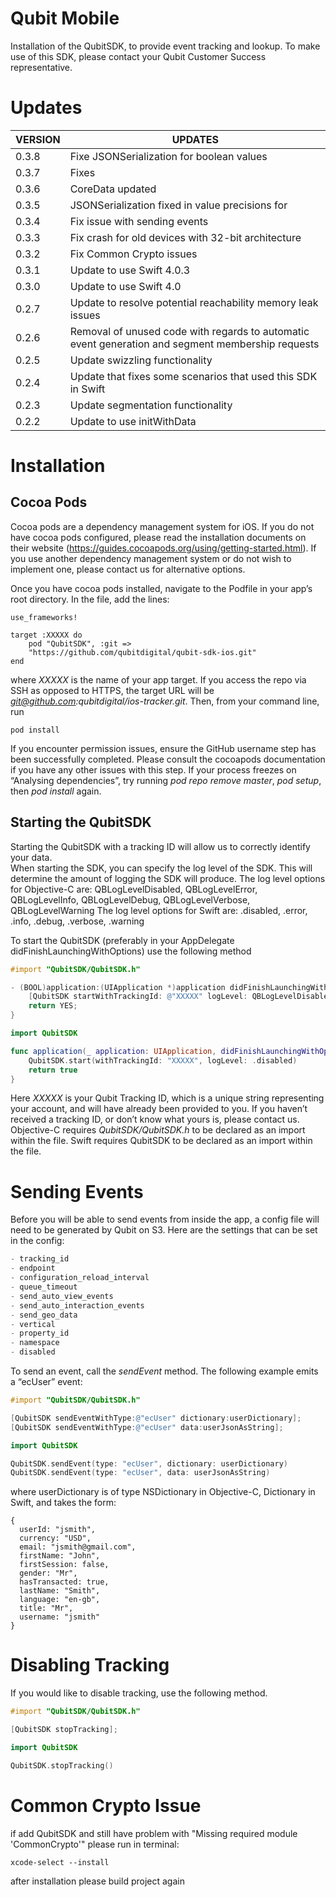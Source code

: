 # Qubit Mobile
Installation of the QubitSDK, to provide event tracking and lookup. To make use of this SDK, please contact your Qubit Customer Success representative.

# Updates


| VERSION | UPDATES |
|---|---|
| 0.3.8 | Fixe JSONSerialization for boolean values
| 0.3.7 | Fixes
| 0.3.6 | CoreData updated
| 0.3.5 | JSONSerialization fixed in value precisions for 
| 0.3.4 | Fix issue with sending events
| 0.3.3 | Fix crash for old devices with 32-bit architecture
| 0.3.2 | Fix Common Crypto issues
| 0.3.1 | Update to use Swift 4.0.3
| 0.3.0 | Update to use Swift 4.0
| 0.2.7 | Update to resolve potential reachability memory leak issues |
| 0.2.6 | Removal of unused code with regards to automatic event generation and segment membership requests|
| 0.2.5 | Update swizzling functionality|
| 0.2.4 | Update that fixes some scenarios that used this SDK in Swift |
| 0.2.3 | Update segmentation functionality |
| 0.2.2 | Update to use initWithData |


# Installation

## Cocoa Pods
Cocoa pods are a dependency management system for iOS. If you do not have cocoa pods configured, please read the installation documents on their website (https://guides.cocoapods.org/using/getting-started.html). If you use another dependency management system or do not wish to implement one, please contact us for alternative options.

Once you have cocoa pods installed, navigate to the Podfile in your app’s root directory. In the file, add the lines:

```
use_frameworks!

target :XXXXX do
    pod "QubitSDK", :git => 
    "https://github.com/qubitdigital/qubit-sdk-ios.git"
end
```

where *XXXXX* is the name of your app target. If you access the repo via SSH as opposed to HTTPS, the target URL will be *git@github.com:qubitdigital/ios-tracker.git*. Then, from your command line, run

```
pod install
```

If you encounter permission issues, ensure the GitHub username step has been successfully completed. Please consult the cocoapods documentation if you have any other issues with this step. If your process freezes on “Analysing dependencies”, try running *pod repo remove master*, *pod setup*, then *pod install* again.

## Starting the QubitSDK
Starting the QubitSDK with a tracking ID will allow us to correctly identify your data.  
When starting the SDK, you can specify the log level of the SDK.  This will determine the amount of logging the SDK will produce.
The log level options for Objective-C are: QBLogLevelDisabled, QBLogLevelError, QBLogLevelInfo, QBLogLevelDebug, QBLogLevelVerbose, QBLogLevelWarning
The log level options for Swift are: .disabled, .error, .info, .debug, .verbose, .warning

To start the QubitSDK (preferably in your AppDelegate didFinishLaunchingWithOptions) use the following method


```objective-c
#import "QubitSDK/QubitSDK.h"

- (BOOL)application:(UIApplication *)application didFinishLaunchingWithOptions:(NSDictionary *)launchOptions {
    [QubitSDK startWithTrackingId: @"XXXXX" logLevel: QBLogLevelDisabled];
    return YES;
}
```

```swift
import QubitSDK

func application(_ application: UIApplication, didFinishLaunchingWithOptions launchOptions: [UIApplicationLaunchOptionsKey: Any]?) -> Bool {
    QubitSDK.start(withTrackingId: "XXXXX", logLevel: .disabled)
    return true
}
```

Here *XXXXX* is your Qubit Tracking ID, which is a unique string representing your account, and will have already been provided to you. If you haven’t received a tracking ID, or don’t know what yours is, please contact us. 
Objective-C requires *QubitSDK/QubitSDK.h* to be declared as an import within the file.
Swift requires QubitSDK to be declared as an import within the file.

# Sending Events

Before you will be able to send events from inside the app, a config file will need to be generated by Qubit on S3.
Here are the settings that can be set in the config:

```javascript
- tracking_id
- endpoint
- configuration_reload_interval
- queue_timeout
- send_auto_view_events
- send_auto_interaction_events
- send_geo_data
- vertical
- property_id
- namespace
- disabled
```

To send an event, call the *sendEvent* method. The following example emits a “ecUser” event:

```objective-c
#import "QubitSDK/QubitSDK.h"

[QubitSDK sendEventWithType:@"ecUser" dictionary:userDictionary];
[QubitSDK sendEventWithType:@"ecUser" data:userJsonAsString];
```

```swift
import QubitSDK

QubitSDK.sendEvent(type: "ecUser", dictionary: userDictionary)
QubitSDK.sendEvent(type: "ecUser", data: userJsonAsString)
```

where userDictionary is of type NSDictionary in Objective-C, Dictionary in Swift, and takes the form:

```
{
  userId: "jsmith",
  currency: "USD",
  email: "jsmith@gmail.com",
  firstName: "John",
  firstSession: false,
  gender: "Mr",
  hasTransacted: true,
  lastName: "Smith",
  language: "en-gb",
  title: "Mr",
  username: "jsmith"
}
```

# Disabling Tracking
If you would like to disable tracking, use the following method.

```objective-c
#import "QubitSDK/QubitSDK.h"

[QubitSDK stopTracking];   
```

```swift
import QubitSDK

QubitSDK.stopTracking() 
```

# Common Crypto Issue
if add QubitSDK and still have problem with "Missing required module 'CommonCrypto'" please run in terminal:

```
xcode-select --install
```
after installation please build project again

